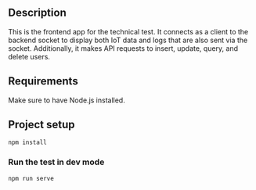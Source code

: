 ## Description
This is the frontend app for the technical test. It connects as a client to the backend socket to display both IoT data and logs that are also sent via the socket. Additionally, it makes API requests to insert, update, query, and delete users.

## Requirements
Make sure to have Node.js installed.

## Project setup
```
npm install
```
### Run the test in dev mode
```
npm run serve
```
